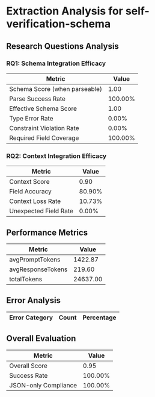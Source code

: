 # Extraction Analysis for self-verification-schema

## Research Questions Analysis

### RQ1: Schema Integration Efficacy

| Metric | Value |
|--------|-------|
| Schema Score (when parseable) | 1.00 |
| Parse Success Rate | 100.00% |
| Effective Schema Score | 1.00 |
| Type Error Rate | 0.00% |
| Constraint Violation Rate | 0.00% |
| Required Field Coverage | 100.00% |

### RQ2: Context Integration Efficacy

| Metric | Value |
|--------|-------|
| Context Score | 0.90 |
| Field Accuracy | 80.90% |
| Context Loss Rate | 10.73% |
| Unexpected Field Rate | 0.00% |

## Performance Metrics

| Metric | Value |
|--------|-------|
| avgPromptTokens | 1422.87 |
| avgResponseTokens | 219.60 |
| totalTokens | 24637.00 |

## Error Analysis

| Error Category | Count | Percentage |
|---------------|-------|------------|

## Overall Evaluation

| Metric | Value |
|--------|-------|
| Overall Score | 0.95 |
| Success Rate | 100.00% |
| JSON-only Compliance | 100.00% |
